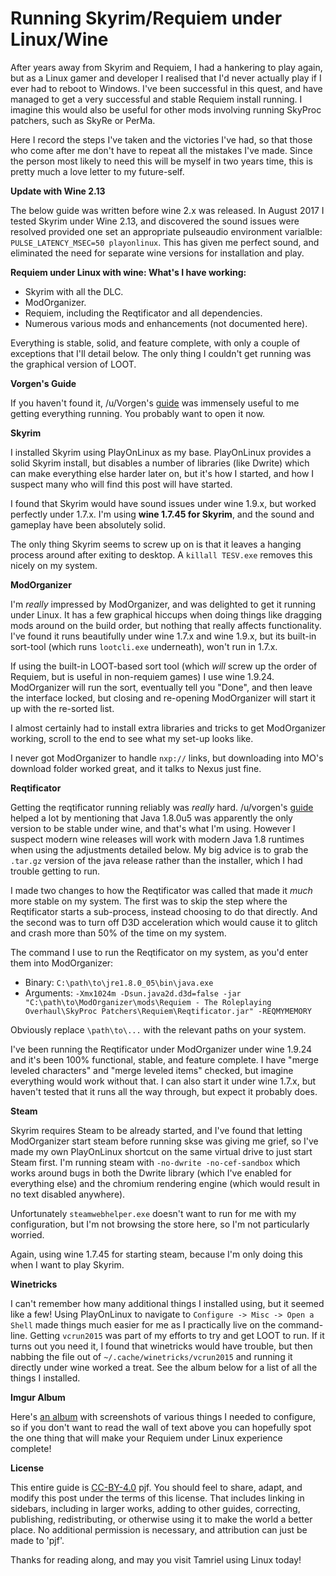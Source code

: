 # Running Skyrim/Requiem under Linux/Wine

After years away from Skyrim and Requiem, I had a hankering to play again, but as a Linux gamer and developer I realised that I'd never actually play if I ever had to reboot to Windows. I've been successful in this quest, and have managed to get a very successful and stable Requiem install running. I imagine this would also be useful for other mods involving running SkyProc patchers, such as SkyRe or PerMa.

Here I record the steps I've taken and the victories I've had, so that those who come after me don't have to repeat all the mistakes I've made. Since the person most likely to need this will be myself in two years time, this is pretty much a love letter to my future-self.

**Update with Wine 2.13**

The below guide was written before wine 2.x was released. In August 2017 I tested Skyrim under Wine 2.13, and discovered the sound issues were resolved provided one set an appropriate pulseaudio environment varialble: `PULSE_LATENCY_MSEC=50 playonlinux`. This has given me perfect sound, and eliminated the need for separate wine versions for installation and play.

**Requiem under Linux with wine: What's I have working:**

- Skyrim with all the DLC.
- ModOrganizer.
- Requiem, including the Reqtificator and all dependencies.
- Numerous various mods and enhancements (not documented here).

Everything is stable, solid, and feature complete, with only a couple of exceptions that I'll detail below. The only thing I couldn't get running was the graphical version of LOOT.

**Vorgen's Guide**

If you haven't found it, /u/Vorgen's [guide](https://www.reddit.com/r/skyrimrequiem/comments/4mm3gr/how_to_get_the_reqtificator_and_presumably_other/) was immensely useful to me getting everything running. You probably want to open it now.

**Skyrim**

I installed Skyrim using PlayOnLinux as my base. PlayOnLinux provides a solid Skyrim install, but disables a number of libraries (like Dwrite) which can make everything else harder later on, but it's how I started, and how I suspect many who will find this post will have started.

I found that Skyrim would have sound issues under wine 1.9.x, but worked perfectly under 1.7.x. I'm using **wine 1.7.45 for Skyrim**, and the sound and gameplay have been absolutely solid.

The only thing Skyrim seems to screw up on is that it leaves a hanging process around after exiting to desktop. A `killall TESV.exe` removes this nicely on my system.

**ModOrganizer**

I'm *really* impressed by ModOrganizer, and was delighted to get it running under Linux. It has a few graphical hiccups when doing things like dragging mods around on the build order, but nothing that really affects functionality. I've found it runs beautifully under wine 1.7.x and wine 1.9.x, but its built-in sort-tool (which runs `lootcli.exe` underneath), won't run in 1.7.x.

If using the built-in LOOT-based sort tool (which *will* screw up the order of Requiem, but is useful in non-requiem games) I use wine 1.9.24. ModOrganizer will run the sort, eventually tell you "Done", and then leave the interface locked, but closing and re-opening ModOrganizer will start it up with the re-sorted list.

I almost certainly had to install extra libraries and tricks to get ModOrganizer working, scroll to the end to see what my set-up looks like.

I never got ModOrganizer to handle `nxp://` links, but downloading into MO's download folder worked great, and it talks to Nexus just fine.

**Reqtificator**

Getting the reqtificator running reliably was *really* hard. /u/vorgen's [guide](https://www.reddit.com/r/skyrimrequiem/comments/4mm3gr/how_to_get_the_reqtificator_and_presumably_other/) helped a lot by mentioning that Java 1.8.0u5 was apparently the only version to be stable under wine, and that's what I'm using. However I suspect modern wine releases will work with modern Java 1.8 runtimes when using the adjustments detailed below. My big advice is to grab the `.tar.gz` version of the java release rather than the installer, which I had trouble getting to run.

I made two changes to how the Reqtificator was called that made it *much* more stable on my system. The first was to skip the step where the Reqtificator starts a sub-process, instead choosing to do that directly. And the second was to turn off D3D acceleration which would cause it to glitch and crash more than 50% of the time on my system.

The command I use to run the Reqtificator on my system, as you'd enter them into ModOrganizer:

- Binary: `C:\path\to\jre1.8.0_05\bin\java.exe`
- Arguments:  `-Xmx1024m -Dsun.java2d.d3d=false -jar "C:\path\to\ModOrganizer\mods\Requiem - The Roleplaying Overhaul\SkyProc Patchers\Requiem\Reqtificator.jar" -REQMYMEMORY`

Obviously replace `\path\to\...` with the relevant paths on your system.

I've been running the Reqtificator under ModOrganizer under wine 1.9.24 and it's been 100% functional, stable, and feature complete. I have "merge leveled characters" and "merge leveled items" checked, but imagine everything would work without that. I can also start it under wine 1.7.x, but haven't tested that it runs all the way through, but expect it probably does.

**Steam**

Skyrim requires Steam to be already started, and I've found that letting ModOrganizer start steam before running skse was giving me grief, so I've made my own PlayOnLinux shortcut on the same virtual drive to just start Steam first. I'm running steam with `-no-dwrite -no-cef-sandbox` which works around bugs in both the Dwrite library (which I've enabled for everything else) and the chromium rendering engine (which would result in no text disabled anywhere).

Unfortunately `steamwebhelper.exe` doesn't want to run for me with my configuration, but I'm not browsing the store here, so I'm not particularly worried.

Again, using wine 1.7.45 for starting steam, because I'm only doing this when I want to play Skyrim.

**Winetricks**

I can't remember how many additional things I installed using, but it seemed like a few! Using PlayOnLinux to navigate to `Configure -> Misc -> Open a Shell` made things much easier for me as I practically live on the command-line. Getting `vcrun2015` was part of my efforts to try and get LOOT to run. If it turns out you need it, I found that winetricks would have trouble, but then nabbing the file out of `~/.cache/winetricks/vcrun2015` and running it directly under wine worked a treat. See the album below for a list of all the things I installed.

**Imgur Album**

Here's [an album](http://imgur.com/gallery/b6UdD) with screenshots of various things I needed to configure, so if you don't want to read the wall of text above you can hopefully spot the one thing that will make your Requiem under Linux experience complete!

**License**

This entire guide is [CC-BY-4.0](https://creativecommons.org/licenses/by/4.0/) pjf. You should feel to share, adapt, and modify this post under the terms of this license. That includes linking in sidebars, including in larger works, adding to other guides, correcting, publishing, redistributing, or otherwise using it to make the world a better place. No additional permission is necessary, and attribution can just be made to 'pjf'.

Thanks for reading along, and may you visit Tamriel using Linux today!
